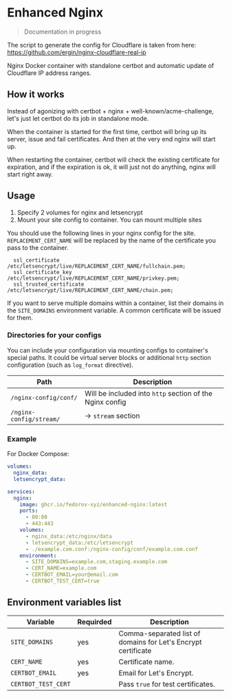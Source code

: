 # Enhanced Nginx

> Documentation in progress

The script to generate the config for Cloudflare is taken from here: https://github.com/ergin/nginx-cloudflare-real-ip

Nginx Docker container with standalone certbot and automatic update of Cloudflare IP address ranges.

## How it works

Instead of agonizing with certbot + nginx + well-known/acme-challenge, let's just let certbot do its job in standalone mode.

When the container is started for the first time, certbot will bring up its server, issue and fail certificates. And then at the very end nginx will start up.

When restarting the container, certbot will check the existing certificate for expiration, and if the expiration is ok, it will just not do anything, nginx will start right away.

## Usage

1. Specify 2 volumes for nginx and letsencrypt 
2. Mount your site config to container. You can mount multiple sites

You should use the following lines in your nginx config for the site. `REPLACEMENT_CERT_NAME` will be replaced by the name of the certificate you pass to the container.

```nginx configuration
  ssl_certificate         /etc/letsencrypt/live/REPLACEMENT_CERT_NAME/fullchain.pem;
  ssl_certificate_key     /etc/letsencrypt/live/REPLACEMENT_CERT_NAME/privkey.pem;
  ssl_trusted_certificate /etc/letsencrypt/live/REPLACEMENT_CERT_NAME/chain.pem;
```

If you want to serve multiple domains within a container, list their domains in the `SITE_DOMAINS` environment variable. A common certificate will be issued for them.

### Directories for your configs

You can include your configuration via mounting configs to container's special paths. It could be virtual server blocks or additional `http` section configuration (such as `log_format` directive). 

| Path                    | Description                                              |
|-------------------------|----------------------------------------------------------|
| `/nginx-config/conf/`   | Will be included into `http` section of the Nginx config |
| `/nginx-config/stream/` | -> `stream` section                                      |

### Example

For Docker Compose:

```yaml filename="docker-compose.yml"
volumes:
  nginx_data:
  letsencrypt_data:

services:
  nginx:
    image: ghcr.io/fedorov-xyz/enhanced-nginx:latest
    ports:
      - 80:80
      - 443:443
    volumes:
      - nginx_data:/etc/nginx/data
      - letsencrypt_data:/etc/letsencrypt
      - ./example.com.conf:/nginx-config/conf/example.com.conf
    environment:
      - SITE_DOMAINS=example.com,staging.example.com
      - CERT_NAME=example.com
      - CERTBOT_EMAIL=your@email.com
      - CERTBOT_TEST_CERT=true
```

## Environment variables list

| Variable             | Requirded | Description                                                  |
|----------------------|-----------|--------------------------------------------------------------|
| `SITE_DOMAINS`       | yes       | Сomma-separated list of domains for Let's Encrypt certificate |
| `CERT_NAME`          | yes       | Certificate name.                                            |
| `CERTBOT_EMAIL`      | yes       | Email for Let's Encrypt.                                     |
| `CERTBOT_TEST_CERT`  |           | Pass `true` for test certificates.                           |
